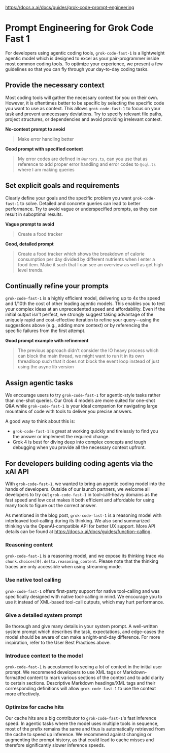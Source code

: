 https://docs.x.ai/docs/guides/grok-code-prompt-engineering
# Prompt Engineering for Grok Code Fast 1

For developers using agentic coding tools, `grok-code-fast-1` is a lightweight agentic model which is designed to excel as your pair-programmer inside most common coding tools. To optimize your experience, we present a few guidelines so that you can fly through your day-to-day coding tasks.

## Provide the necessary context

Most coding tools will gather the necessary context for you on their own. However, it is oftentimes better to be specific by selecting the specific code you want to use as context. This allows `grok-code-fast-1` to focus on your task and prevent unnecessary deviations. Try to specify relevant file paths, project structures, or dependencies and avoid providing irrelevant context.

**No-context prompt to avoid**
> Make error handling better

**Good prompt with specified context**
> My error codes are defined in `@errors.ts`, can you use that as reference to add proper error handling and error codes to `@sql.ts` where I am making queries

## Set explicit goals and requirements

Clearly define your goals and the specific problem you want `grok-code-fast-1` to solve. Detailed and concrete queries can lead to better performance. Try to avoid vague or underspecified prompts, as they can result in suboptimal results.

**Vague prompt to avoid**
> Create a food tracker

**Good, detailed prompt**
> Create a food tracker which shows the breakdown of calorie consumption per day divided by different nutrients when I enter a food item. Make it such that I can see an overview as well as get high level trends.

## Continually refine your prompts

`grok-code-fast-1` is a highly efficient model, delivering up to 4x the speed and 1/10th the cost of other leading agentic models. This enables you to test your complex ideas at an unprecedented speed and affordability. Even if the initial output isn't perfect, we strongly suggest taking advantage of the uniquely rapid and cost-effective iteration to refine your query—using the suggestions above (e.g., adding more context) or by referencing the specific failures from the first attempt.

**Good prompt example with refinement**
> The previous approach didn't consider the IO heavy process which can block the main thread, we might want to run it in its own threadloop such that it does not block the event loop instead of just using the async lib version

## Assign agentic tasks

We encourage users to try `grok-code-fast-1` for agentic-style tasks rather than one-shot queries. Our Grok 4 models are more suited for one-shot Q&A while `grok-code-fast-1` is your ideal companion for navigating large mountains of code with tools to deliver you precise answers.

A good way to think about this is:

*   `grok-code-fast-1` is great at working quickly and tirelessly to find you the answer or implement the required change.
*   Grok 4 is best for diving deep into complex concepts and tough debugging when you provide all the necessary context upfront.

## For developers building coding agents via the xAI API

With `grok-code-fast-1`, we wanted to bring an agentic coding model into the hands of developers. Outside of our launch partners, we welcome all developers to try out `grok-code-fast-1` in tool-call-heavy domains as the fast speed and low cost makes it both efficient and affordable for using many tools to figure out the correct answer.

As mentioned in the blog post, `grok-code-fast-1` is a reasoning model with interleaved tool-calling during its thinking. We also send summarized thinking via the OpenAI-compatible API for better UX support. More API details can be found at https://docs.x.ai/docs/guides/function-calling.

### Reasoning content

`grok-code-fast-1` is a reasoning model, and we expose its thinking trace via `chunk.choices[0].delta.reasoning_content`. Please note that the thinking traces are only accessible when using streaming mode.

### Use native tool calling

`grok-code-fast-1` offers first-party support for native tool-calling and was specifically designed with native tool-calling in mind. We encourage you to use it instead of XML-based tool-call outputs, which may hurt performance.

### Give a detailed system prompt

Be thorough and give many details in your system prompt. A well-written system prompt which describes the task, expectations, and edge-cases the model should be aware of can make a night-and-day difference. For more inspiration, refer to the User Best Practices above.

### Introduce context to the model

`grok-code-fast-1` is accustomed to seeing a lot of context in the initial user prompt. We recommend developers to use XML tags or Markdown-formatted content to mark various sections of the context and to add clarity to certain sections. Descriptive Markdown headings/XML tags and their corresponding definitions will allow `grok-code-fast-1` to use the context more effectively.

### Optimize for cache hits

Our cache hits are a big contributor to `grok-code-fast-1`'s fast inference speed. In agentic tasks where the model uses multiple tools in sequence, most of the prefix remains the same and thus is automatically retrieved from the cache to speed up inference. We recommend against changing or augmenting the prompt history, as that could lead to cache misses and therefore significantly slower inference speeds.
